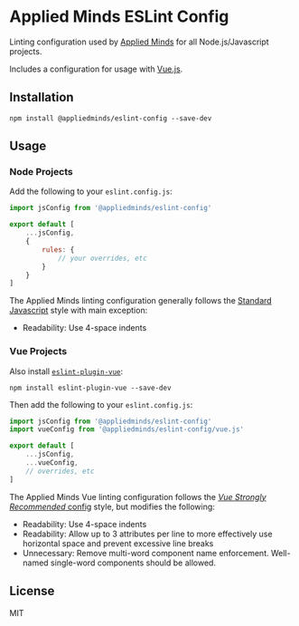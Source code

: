 Applied Minds ESLint Config
===========================

Linting configuration used by [Applied Minds](https://www.appliedminds.com/) for all Node.js/Javascript projects.

Includes a configuration for usage with [Vue.js](https://vuejs.org/).

Installation
------------

```shell
npm install @appliedminds/eslint-config --save-dev
```

Usage
-----

### Node Projects

Add the following to your `eslint.config.js`:

```js
import jsConfig from '@appliedminds/eslint-config'

export default [
    ...jsConfig,
    {
        rules: {
            // your overrides, etc
        }
    }
]
```

The Applied Minds linting configuration generally follows the [Standard Javascript](https://standardjs.com/) style with main exception:

 * Readability: Use 4-space indents

### Vue Projects

Also install [`eslint-plugin-vue`](https://github.com/vuejs/eslint-plugin-vue):

```shell
npm install eslint-plugin-vue --save-dev
```

Then add the following to your `eslint.config.js`:

```js
import jsConfig from '@appliedminds/eslint-config'
import vueConfig from '@appliedminds/eslint-config/vue.js'

export default [
    ...jsConfig,
    ...vueConfig,
    // overrides, etc
]
```

The Applied Minds Vue linting configuration follows the [_Vue Strongly Recommended_ config](https://eslint.vuejs.org/user-guide/#bundle-configurations-eslint-config-js) style, but modifies the following:

 * Readability: Use 4-space indents
 * Readability: Allow up to 3 attributes per line to more effectively use horizontal space and prevent excessive line breaks
 * Unnecessary: Remove multi-word component name enforcement. Well-named single-word components should be allowed.

License
-------

MIT
